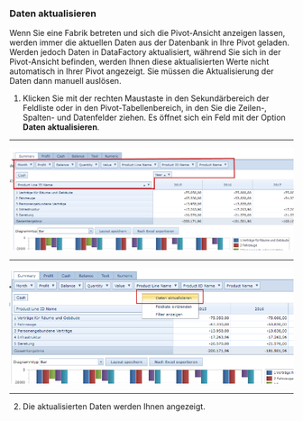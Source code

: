 ### Daten aktualisieren

Wenn Sie eine Fabrik betreten und sich die Pivot-Ansicht anzeigen lassen, werden immer die aktuellen Daten aus der Datenbank in Ihre Pivot geladen. Werden jedoch Daten in DataFactory aktualisiert, während Sie sich in der Pivot-Ansicht befinden, werden Ihnen diese aktualisierten Werte nicht automatisch in Ihrer Pivot angezeigt. Sie müssen die Aktualisierung der Daten dann manuell auslösen.

1) Klicken Sie mit der rechten Maustaste in den Sekundärbereich der Feldliste oder in den Pivot-Tabellenbereich, in den Sie die Zeilen-, Spalten- und Datenfelder ziehen. Es öffnet sich ein Feld mit der Option **Daten aktualisieren**.

---
![](/assets/f30.png)

---
![](/assets/f31.png)

---


2) Die aktualisierten Daten werden Ihnen angezeigt.
